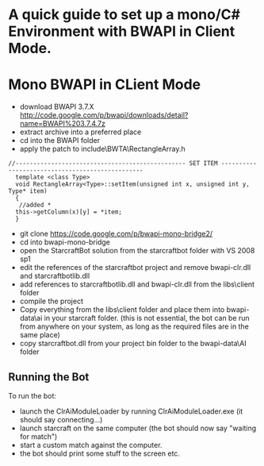 # A quick guide to set up a mono/C# Environment with BWAPI in Client Mode.

# Mono BWAPI in CLient Mode #

  * download BWAPI 3.7.X http://code.google.com/p/bwapi/downloads/detail?name=BWAPI%203.7.4.7z
  * extract archive into a preferred place
  * cd into the BWAPI folder
  * apply the patch to include\BWTA\RectangleArray.h
```
//------------------------------------------------ SET ITEM ------------------------------------------------
  template <class Type>
  void RectangleArray<Type>::setItem(unsigned int x, unsigned int y, Type* item)
  {
   //added *  
  this->getColumn(x)[y] = *item;
  }
```
  * git clone https://code.google.com/p/bwapi-mono-bridge2/
  * cd into bwapi-mono-bridge
  * open the StarcraftBot solution from the starcraftbot folder with VS 2008 sp1
  * edit the references of the starcraftbot project and remove bwapi-clr.dll and starcraftbotlib.dll
  * add references to starcraftbotlib.dll and bwapi-clr.dll from the libs\client folder
  * compile the project
  * Copy everything from the libs\client folder and place them into bwapi-data\ai in your starcraft folder. (this is not essential, the bot can be run from anywhere on your system, as long as the required files are in the same place)
  * copy starcraftbot.dll from your project bin folder to the bwapi-data\AI folder

## Running the Bot ##

To run the bot:

  * launch the ClrAiModuleLoader by running ClrAiModuleLoader.exe (it should say connecting...)
  * launch starcraft on the same computer (the bot should now say "waiting for match")
  * start a custom match against the computer.
  * the bot should print some stuff to the screen etc.
